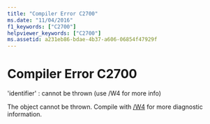 ```yaml
---
title: "Compiler Error C2700"
ms.date: "11/04/2016"
f1_keywords: ["C2700"]
helpviewer_keywords: ["C2700"]
ms.assetid: a231eb86-bdae-4b37-a606-06854f47929f
---
```

# Compiler Error C2700

'identifier' : cannot be thrown (use /W4 for more info)

The object cannot be thrown. Compile with [/W4](../../build/reference/compiler-option-warning-level.md) for more diagnostic information.
